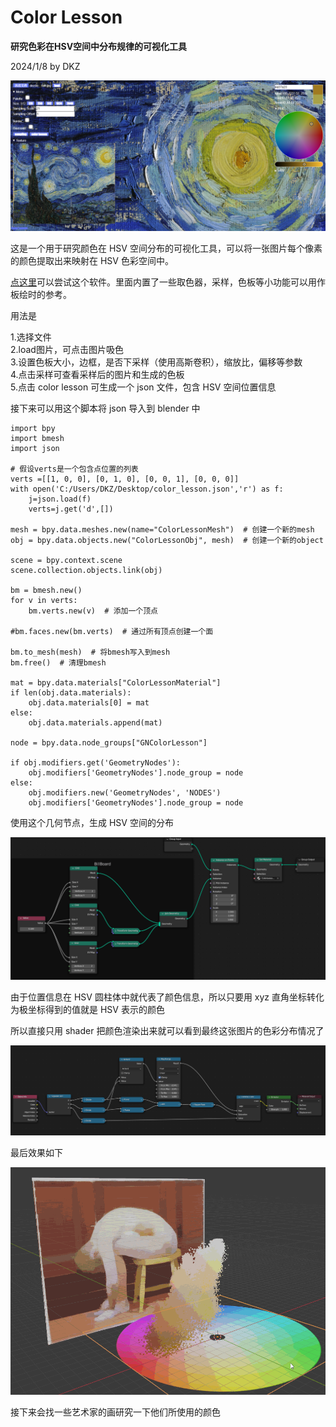 # Color Lesson

**研究色彩在HSV空间中分布规律的可视化工具**

2024/1/8 by DKZ

![color lesson](./blogImg/colorlesson1.png)

这是一个用于研究颜色在 HSV 空间分布的可视化工具，可以将一张图片每个像素的颜色提取出来映射在 HSV 色彩空间中。

[点这里](https://davidkingzyb.github.io/template/ColorLesson.htm)可以尝试这个软件。里面内置了一些取色器，采样，色板等小功能可以用作板绘时的参考。

用法是

1.选择文件  
2.load图片，可点击图片吸色  
3.设置色板大小，边框，是否下采样（使用高斯卷积），缩放比，偏移等参数  
4.点击采样可查看采样后的图片和生成的色板  
5.点击 color lesson 可生成一个 json 文件，包含 HSV 空间位置信息  

接下来可以用这个脚本将 json 导入到 blender 中

```
import bpy
import bmesh
import json

# 假设verts是一个包含点位置的列表
verts =[[1, 0, 0], [0, 1, 0], [0, 0, 1], [0, 0, 0]]
with open('C:/Users/DKZ/Desktop/color_lesson.json','r') as f:
    j=json.load(f)
    verts=j.get('d',[])
    
mesh = bpy.data.meshes.new(name="ColorLessonMesh")  # 创建一个新的mesh
obj = bpy.data.objects.new("ColorLessonObj", mesh)  # 创建一个新的object

scene = bpy.context.scene
scene.collection.objects.link(obj)

bm = bmesh.new()
for v in verts:
    bm.verts.new(v)  # 添加一个顶点

#bm.faces.new(bm.verts)  # 通过所有顶点创建一个面

bm.to_mesh(mesh)  # 将bmesh写入到mesh
bm.free()  # 清理bmesh

mat = bpy.data.materials["ColorLessonMaterial"]
if len(obj.data.materials):
    obj.data.materials[0] = mat
else:
    obj.data.materials.append(mat)
    
node = bpy.data.node_groups["GNColorLesson"]

if obj.modifiers.get('GeometryNodes'):
    obj.modifiers['GeometryNodes'].node_group = node
else:
    obj.modifiers.new('GeometryNodes', 'NODES')
    obj.modifiers['GeometryNodes'].node_group = node
```

使用这个几何节点，生成 HSV 空间的分布

![gn](./blogImg/gn_color_lesson.png)

由于位置信息在 HSV 圆柱体中就代表了颜色信息，所以只要用 xyz 直角坐标转化为极坐标得到的值就是 HSV 表示的颜色

所以直接只用 shader 把颜色渲染出来就可以看到最终这张图片的色彩分布情况了

![shader](./blogImg/shader_color_lesson.png)

最后效果如下  

![gif](./blogImg/color_lesson.gif)

接下来会找一些艺术家的画研究一下他们所使用的颜色


